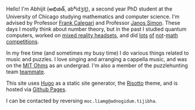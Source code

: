 Hello! I'm Abhijit (అభిజిత్, abʱidʒit̪), a second year PhD student at the University of Chicago
studying mathematics and computer science. I'm advised by 
Professor [Frank Calegari](https://math.uchicago.edu/~fcale/)
and Professor [Janos Simon](http://people.cs.uchicago.edu/~simon/). 
These days I mostly think about number theory, but in the past 
I studied quantum computers,
worked on [mixed reality headsets](https://www.meta.com/quest/quest-pro/), 
and did [lots](https://www.ibo-info.org/en/)
[of](https://science.osti.gov/wdts/nsb)
[not](https://nacloweb.org/)-[math](https://www.acs.org/education/students/highschool/olympiad.html)
[competitions](https://www.soinc.org/).


In my free time (and sometimes my busy time) I do various things related to music and puzzles.
I love singing and arranging a cappella music, and 
was on the [MIT Ohms](https://www.instagram.com/mitohms/?hl=en) as an undergrad.
I'm also a member of the puzzlehunting team 
[teammate](https://www.puzzles.wiki/wiki/Teammate). 


This site uses [Hugo](https://gohugo.io/) as a static site generator,
the [Risotto](https://github.com/joeroe/risotto) theme, and is hosted via
[Github Pages](https://pages.github.com/). 


I can be contacted by reversing ``moc.liamg@adnogidum.tijibha``. 
